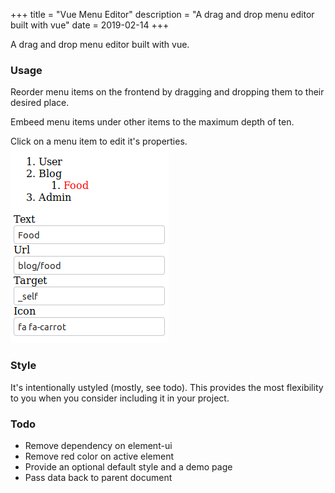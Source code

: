 +++
title = "Vue Menu Editor"
description = "A drag and drop menu editor built with vue"
date = 2019-02-14
+++

A drag and drop menu editor built with vue.
### Usage
Reorder menu items on the frontend by dragging and dropping them to their desired place.

Embeed menu items under other items to the maximum depth of ten.

Click on a menu item to edit it's properties.
![Editor clip](vue_menu_editor_unstyled.png)

### Style
It's intentionally ustyled (mostly, see todo).
This provides the most flexibility to you when you consider including it in your project.

### Todo
* Remove dependency on element-ui
* Remove red color on active element
* Provide an optional default style and a demo page
* Pass data back to parent document